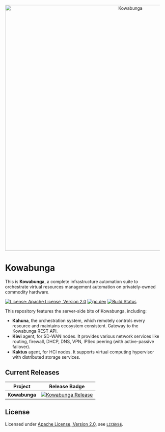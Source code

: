 <p align="center">
  <a href="https://www.kowabunga.cloud/?utm_source=github&utm_medium=logo" target="_blank">
    <picture>
      <source srcset="https://raw.githubusercontent.com/kowabunga-cloud/infographics/master/art/kowabunga-title-white.png" media="(prefers-color-scheme: dark)" />
      <source srcset="https://raw.githubusercontent.com/kowabunga-cloud/infographics/master/art/kowabunga-title-black.png" media="(prefers-color-scheme: light), (prefers-color-scheme: no-preference)" />
      <img src="https://raw.githubusercontent.com/kowabunga-cloud/infographics/master/art/kowabunga-title-black.png" alt="Kowabunga" width="800">
    </picture>
  </a>
</p>

# Kowabunga

This is **Kowabunga**, a complete infrastructure automation suite to orchestrate virtual resources management automation on privately-owned commodity hardware.

[![License: Apache License, Version 2.0](https://img.shields.io/badge/License-Apache_2.0-blue.svg)](https://spdx.org/licenses/Apache-2.0.html)
[![go.dev](https://img.shields.io/badge/go.dev-pkg-007d9c.svg?style=flat)](https://pkg.go.dev/github.com/kowabunga-cloud/kowabunga)
[![Build Status](https://github.com/kowabunga-cloud/kowabunga/actions/workflows/go.yml/badge.svg)](https://github.com/kowabunga-cloud/kowabunga/actions/workflows/go.yml)

This repository features the server-side bits of Kowabunga, including:

- **Kahuna**, the orchestration system, which remotely controls every resource and maintains ecosystem consistent. Gateway to the Kowabunga REST API.
- **Kiwi** agent, for SD-WAN nodes. It provides various network services like routing, firewall, DHCP, DNS, VPN, IPSec peering (with active-passive failover).
- **Kaktus** agent, for HCI nodes. It supports virtual computing hypervisor with distributed storage services.

## Current Releases

| Project            | Release Badge                                                                                       |
|--------------------|-----------------------------------------------------------------------------------------------------|
| **Kowabunga**           | [![Kowabunga Release](https://img.shields.io/github/v/release/kowabunga-cloud/kowabunga)](https://github.com/kowabunga-cloud/kowabunga/releases) |

## License

Licensed under [Apache License, Version 2.0](https://opensource.org/license/apache-2-0), see [`LICENSE`](LICENSE).
